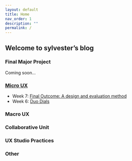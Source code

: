 ```yaml
---
layout: default
title: Home
nav_order: 1
description: ""
permalink: /
---
```


## Welcome to sylvester’s blog
### Final Major Project
Coming soon...

### [Micro UX](https://sylvesterlau.com/blog/docs/micro-ux)
- Week 7: [Final Outcome: A design and evaluation method](https://sylvesterlau.com/blog/docs/micro-ux/micro-ux-w7)
- Week 6: [Duo Dials](https://sylvesterlau.com/blog/docs/micro-ux/micro-ux-w6)

### Macro UX

### Collaborative Unit

### UX Studio Practices

### Other
